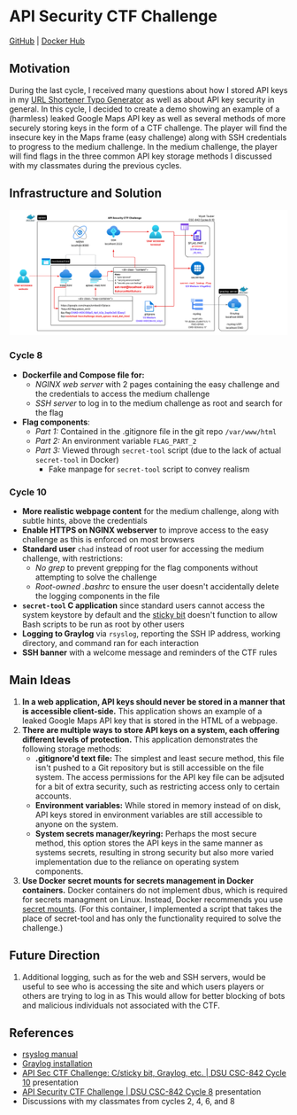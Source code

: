# API Security CTF Challenge
[GitHub](https://github.com/wwt9829/csc842-apisec) | [Docker Hub](https://hub.docker.com/r/wwt92829/csc842-apisec)

## Motivation
During the last cycle, I received many questions about how I stored API keys in my [URL Shortener Typo Generator](https://github.com/wwt9829/bit.ly-typos) as well as about API key security in general. In this cycle, I decided to create a demo showing an example of a (harmless) leaked Google Maps API key as well as several methods of more securely storing keys in the form of a CTF challenge. The player will find the insecure key in the Maps frame (easy challenge) along with SSH credentials to progress to the medium challenge. In the medium challenge, the player will find flags in the three common API key storage methods I discussed with my classmates during the previous cycles.

## Infrastructure and Solution
<img src="csc842-apisec.png" alt="Diagram showing path to solve challenge"/>

### Cycle 8
* **Dockerfile and Compose file for:**
  * *NGINX web server* with 2 pages containing the easy challenge and the credentials to access the medium challenge
  * *SSH server* to log in to the medium challenge as root and search for the flag
* **Flag components**:
  * *Part 1:* Contained in the .gitignore file in the git repo `/var/www/html`
  * *Part 2:* An environment variable `FLAG_PART_2`
  * *Part 3:* Viewed through `secret-tool` script (due to the lack of actual `secret-tool` in Docker)
    * Fake manpage for `secret-tool` script to convey realism

### Cycle 10
* **More realistic webpage content** for the medium challenge, along with subtle hints, above the credentials
* **Enable HTTPS on NGINX webserver** to improve access to the easy challenge as this is enforced on most browsers
* **Standard user** `chad` instead of root user for accessing the medium challenge, with restrictions:
  * *No grep* to prevent grepping for the flag components without attempting to solve the challenge
  * *Root-owned .bashrc* to ensure the user doesn't accidentally delete the logging components in the file
* **`secret-tool` C application** since standard users cannot access the system keystore by default and the [sticky bit](https://www.redhat.com/en/blog/suid-sgid-sticky-bit) doesn't function to allow Bash scripts to be run as root by other users
* **Logging to Graylog** via `rsyslog`, reporting the SSH IP address, working directory, and command ran for each interaction
* **SSH banner** with a welcome message and reminders of the CTF rules

## Main Ideas
1. **In a web application, API keys should never be stored in a manner that is accessible client-side.** This application shows an example of a leaked Google Maps API key that is stored in the HTML of a webpage.
2. **There are multiple ways to store API keys on a system, each offering different levels of protection.** This application demonstrates the following storage methods:
    -   **.gitignore'd text file:** The simplest and least secure method, this file isn't pushed to a Git repository but is still accessible on the file system. The access permissions for the API key file can be adjsuted for a bit of extra security, such as restricting access only to certain accounts.
    -   **Environment variables:** While stored in memory instead of on disk, API keys stored in environment variables are still accessible to anyone on the system.
    -   **System secrets manager/keyring:** Perhaps the most secure method, this option stores the API keys in the same manner as systems secrets, resulting in strong security but also more varied implementation due to the reliance on operating system components.
3. **Use Docker secret mounts for secrets management in Docker containers.** Docker containers do not implement dbus, which is required for secrets managment on Linux. Instead, Docker recommends you use [secret mounts](https://docs.docker.com/build/building/secrets/#secret-mounts). (For this container, I implemented a script that takes the place of secret-tool and has only the functionality required to solve the challenge.)

## Future Direction
1. Additional logging, such as for the web and SSH servers, would be useful to see who is accessing the site and which users players or others are trying to log in as This would allow for better blocking of bots and malicious individuals not associated with the CTF.

## References
* [rsyslog manual](https://www.rsyslog.com/doc/index.html)
* [Graylog installation](https://go2docs.graylog.org/current/downloading_and_installing_graylog/installing_graylog.html)
* [API Sec CTF Challenge: C/sticky bit, Graylog, etc. | DSU CSC-842 Cycle 10](https://youtu.be/epyJwnRlfqo) presentation
* [API Security CTF Challenge | DSU CSC-842 Cycle 8](https://youtu.be/veqoNRxKiAM) presentation
* Discussions with my classmates from cycles 2, 4, 6, and 8